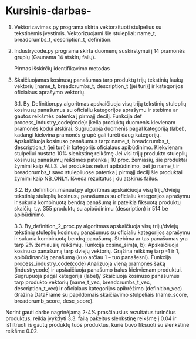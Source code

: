 # Kursinis-darbas-

1. Vektorizavimas.py programa skirta vektorzituoti stulpelius su tekstinėmis įvestimis. Vektorizuojami šie stulepliai: name_t, breadcrumbs_t, description_t, definition.
2. Industrycode.py programa skirta duomenų suskirstymui į 14 pramonės grupių (Gaunama 14 atskirų failų).

   Pirmas išskirčių identifikavimo metodas

3.  Skaičiuojamas kosinusų panašumas tarp produktų trijų tekstinių laukų vektorių [name_t, breadcrumbs_t, description_t (jei turi)] ir kategorijos oficialaus aprašymo vektorių.
   
      3.1.  By_Definition.py algoritmas apskaičiuoja visų trijų tekstinių stuleplių kosinusų panašumus su oficialiu kategorijos aprašymu ir stebima ar gautos reikšmės patenka į pirmąjį decilį. 
   Funkcija def process_industry_code(code): įkelia produktų duomenis kievienam pramonės kodui atskirai. Sugrupuoja duomenis pagal kategoriją (label), kadangi kiekvina pramonės grupė gali turėti daug kategorijų.
                                                Apskaičiuoja kosinuso panašumus tarp: name_t, breadcrumbs_t, description_t (jei turi) ir kategorijs oficialaus apibūdinimo.
                                                Kiekvienam stulpeliui nustato 10% slenkstinę reikšmę
                                                Jei visi trijų produkto stuleplių kosinusų panašumų reikšmės patenka į 10 proc. žemiasių, šie produktai žymimi kaip ALL3.
                                                Jei produktas neturi apibūdinimo, bet jo name_t ir breadcrumbs_t savo stulepliuose patenka į pirmąjį decilį šie produktai žymimi kaip NB_ONLY.
                                                Išveda rezultatus į du atskirus failus.

      3.2.  By_definition_manual.py algoritmas apskaičiuoja visų trijų/dviejų tekstinių stuleplių kosinusų panašumus su oficialiu kategorijos aprašymu ir sukuria kombinuotą bendrą panašumą ir pateikia fiksuotą       produktų skaičių: t.y. 355 produktų su apibūdinimu (description) ir 514 be apibūdinimo.

      3.3.  By_definition_2_proc.py algoritmas apskaičiuoja visų trijų/dviejų tekstinių stuleplių kosinusų panašumus su oficialiu kategorijos aprašymu ir sukuria kombinuotą bendrą panašumą. Stebima ar tas panašumas yra tarp 2% žemiausių reikšmių.
    Funkcija cosine_sim(a, b): Apskaičiuoja kosinuso panašumą tarp dviejų vektorių. Grąžina reikšmę tarp -1 ir 1, apibūdinančią panašumą (kuo arčiau 1 – tuo panašesni).
    Funkcija process_industry_code(code) Analizuoja vieną pramonės šaką (industrycode) ir apskaičiuoja panašumo balus kiekvienam produktui. Sugrupuoja pagal kategorija (label)/
                                            Skaičiuoja kosinuso panašumus tarp produkto vektorių (name_t_vec, breadcrumbs_t_vec, description_t_vec) ir oficialaus kategorijos apibrėžimo (definition_vec).
                                            Gražina DataFrame su papildomais skaičiavimo stulpeliais (name_score, breadcrumb_score, desc_score).                         
  
   Norint gauti darbe nagrinėjamą 2-4% prasčiausius rezultatus turinčius produktus, reikia įvykdyti 3.3. failą pakeitus slenkstinę reikšmę į 0.04 ir išfiltruoti iš gautų produktų tuos produktus, kurie buvo fiksuoti su slenkstine reikšme 0.02.












